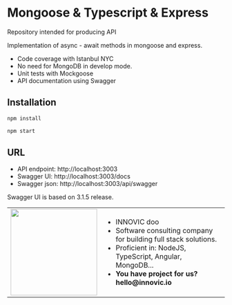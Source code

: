 # Mongoose & Typescript & Express 

Repository intended for producing API
 
Implementation of async - await methods in mongoose and express.

- Code coverage with Istanbul NYC
- No need for MongoDB in develop mode.
- Unit tests with Mockgoose
- API documentation using Swagger

## Installation

```bash
npm install

npm start
```

## URL

* API endpoint: http://localhost:3003
* Swagger UI: http://localhost:3003/docs
* Swagger json: http://localhost:3003/api/swagger

Swagger UI is based on 3.1.5 release.

<table style="border: 0">
  <tr>
    <td><img width="200" src="http://www.innovic.io/assets/logo-small.png" /></td>
    <td>
      <ul>
        <li>INNOVIC doo</li>
        <li>Software consulting company for building full stack solutions.</li>
        <li>Proficient in: NodeJS, TypeScript, Angular, MongoDB...</li>
        <li><b>You have project for us? hello@innovic.io</b></li>
      </ul>
    </td>
  </tr>
</table>